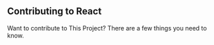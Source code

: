 ## Contributing to React
Want to contribute to This Project? There are a few things you need to know.

